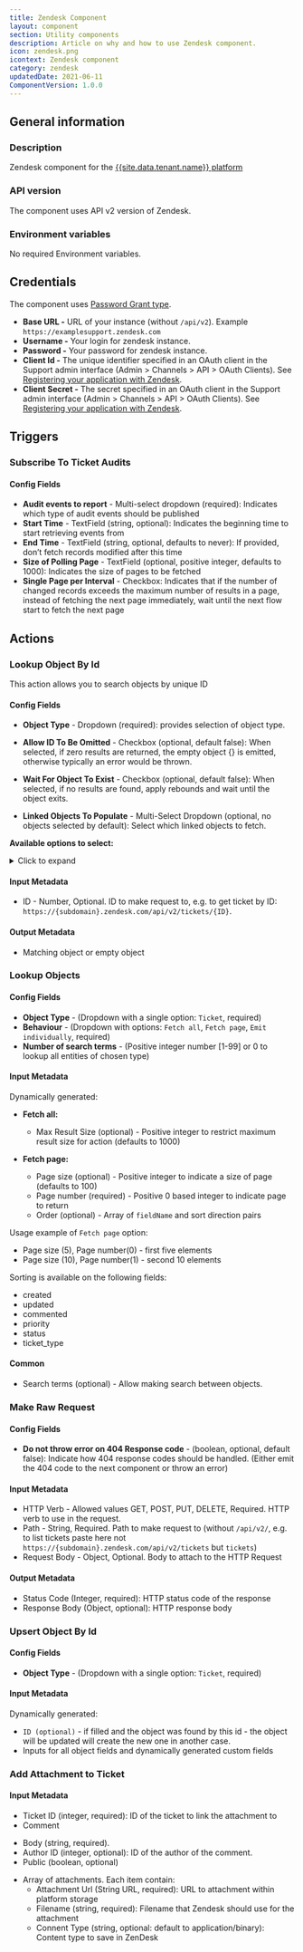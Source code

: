 ```yaml
---
title: Zendesk Component
layout: component
section: Utility components
description: Article on why and how to use Zendesk component.
icon: zendesk.png
icontext: Zendesk component
category: zendesk
updatedDate: 2021-06-11
ComponentVersion: 1.0.0
---
```


## General information

### Description

Zendesk component for the [{{site.data.tenant.name}} platform](http://www.{{site.data.tenant.name}} "{{site.data.tenant.name}} platform")

### API version

The component uses API v2 version of Zendesk.

### Environment variables

No required Environment variables.

## Credentials

The component uses [Password Grant type](https://support.zendesk.com/hc/en-us/articles/203663836#topic_z3q_shl_1l).

* **Base URL -** URL of your instance (without `/api/v2`). Example `https://examplesupport.zendesk.com`
* **Username -** Your login for zendesk instance.
* **Password -** Your password for zendesk instance.
* **Client Id -** The unique identifier specified in an OAuth client in the Support admin interface (Admin > Channels > API > OAuth Clients). See [Registering your application with Zendesk](https://support.zendesk.com/hc/en-us/articles/203663836#topic_s21_lfs_qk).
* **Client Secret -** The secret specified in an OAuth client in the Support admin interface (Admin > Channels > API > OAuth Clients). See [Registering your application with Zendesk](https://support.zendesk.com/hc/en-us/articles/203663836#topic_s21_lfs_qk).

## Triggers

### Subscribe To Ticket Audits

#### Config Fields

 * **Audit events to report** - Multi-select dropdown (required): Indicates which type of audit events should be published
 * **Start Time** - TextField (string, optional): Indicates the beginning time to start retrieving events from
 * **End Time** - TextField (string, optional, defaults to never): If provided, don’t fetch records modified after this time
 * **Size of Polling Page** - TextField (optional, positive integer, defaults to 1000): Indicates the size of pages to be fetched
 * **Single Page per Interval** - Checkbox: Indicates that if the number of changed records exceeds the maximum number of results in a page, instead of fetching the next page immediately, wait until the next flow start to fetch the next page

## Actions

### Lookup Object By Id

This action allows you to search objects by unique ID

#### Config Fields

* **Object Type** - Dropdown (required): provides selection of object type.

* **Allow ID To Be Omitted** - Checkbox (optional, default false): When selected, if zero results are returned, the empty object {} is emitted, otherwise typically an error would be thrown.

* **Wait For Object To Exist** - Checkbox (optional, default false): When selected, if no results are found, apply rebounds and wait until the object exits.

* **Linked Objects To Populate** - Multi-Select Dropdown (optional, no objects selected by default): Select which linked objects to fetch.

**Available options to select:**

<details closed markdown="block">
<summary>
Click to expand
</summary>
  * "Users"
  * "Groups
  * "Organizations"
  * "Last audits"
  * "Metric sets"
  * "Dates"
  * "Sharing agreements"
  * "Comment count"
  * "Incident counts"
  * "Ticket forms"
  * "Metric events (single ticket)"
  * "Slas (single ticket)"
  * "List of comments"
  </details>

#### Input Metadata

* ID - Number, Optional. ID to make request to, e.g. to get ticket by ID: `https://{subdomain}.zendesk.com/api/v2/tickets/{ID}`.

#### Output Metadata

* Matching object or empty object

### Lookup Objects

#### Config Fields

* **Object Type** - (Dropdown with a single option: `Ticket`, required)
* **Behaviour** - (Dropdown with options: `Fetch all`, `Fetch page`, `Emit individually`, required)
* **Number of search terms** - (Positive integer number [1-99] or 0 to lookup all entities of chosen type)

#### Input Metadata

Dynamically generated:

* **Fetch all:**

  * Max Result Size (optional) - Positive integer to restrict maximum result size for action (defaults to 1000)

* **Fetch page:**
  * Page size (optional) - Positive integer to indicate a size of page (defaults to 100)
  * Page number (required) - Positive 0 based integer to indicate page to return
  * Order (optional) - Array of `fieldName` and sort direction pairs

Usage example of `Fetch page` option:

* Page size (5), Page number(0) - first five elements
* Page size (10), Page number(1) - second 10 elements

Sorting is available on the following fields:
 * created
 * updated
 * commented
 * priority
 * status
 * ticket_type

#### Common

* Search terms (optional) - Allow making search between objects.

### Make Raw Request

#### Config Fields

* **Do not throw error on 404 Response code** - (boolean, optional, default false): Indicate how 404 response codes should be handled. (Either emit the 404 code to the next component or throw an error)

#### Input Metadata

* HTTP Verb - Allowed values GET, POST, PUT, DELETE, Required. HTTP verb to use in the request.
* Path - String, Required. Path to make request to (without `/api/v2/`, e.g. to list tickets paste here not `https://{subdomain}.zendesk.com/api/v2/tickets` but `tickets`)
* Request Body - Object, Optional. Body to attach to the HTTP Request

#### Output Metadata

* Status Code (Integer, required): HTTP status code of the response
* Response Body (Object, optional): HTTP response body

### Upsert Object By Id

#### Config Fields

* **Object Type** - (Dropdown with a single option: `Ticket`, required)

#### Input Metadata

Dynamically generated:

* `ID (optional)` - if filled and the object was found by this id - the object will be updated will create the new one in another case.
* Inputs for all object fields and dynamically generated custom fields

### Add Attachment to Ticket

#### Input Metadata

* Ticket ID (integer, required): ID of the ticket to link the attachment to
* Comment
 - Body (string, required).
 - Author ID (integer, optional): ID of the author of the comment.
 - Public (boolean, optional)
* Array of attachments. Each item contain:
  - Attachment Url (String URL, required): URL to attachment within platform storage
  - Filename (string, required): Filename that Zendesk should use for the attachment
  - Connent Type (string, optional: default to application/binary): Content type to save in ZenDesk
